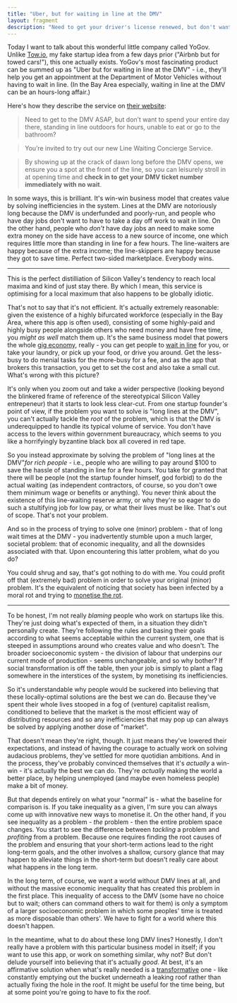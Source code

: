 ```yaml
---
title: "Uber, but for waiting in line at the DMV"
layout: fragment
description: "Need to get your driver's license renewed, but don't want to spend 6 hours waiting in line? There's an app for that."
---
```


Today I want to talk about this wonderful little company called YoGov. Unlike [Tow.io](/posts/fragments-7), my fake startup idea from a few days prior ("Airbnb but for towed cars!"), this one actually exists. YoGov's most fascinating product can be summed up as "Uber but for waiting in line at the DMV" - i.e., they'll  help you get an appointment at the Department of Motor Vehicles without having to wait in line. (In the Bay Area especially, waiting in line at the DMV can be an hours-long affair.)

Here's how they describe the service on [their website](https://yogov.org/dmv/california/line-waiting-concierge/?dmv):

> Need to get to the DMV ASAP, but don’t want to spend your entire day there, standing in line outdoors for hours, unable to eat or go to the bathroom?

> You’re invited to try out our new Line Waiting Concierge Service.

> By showing up at the crack of dawn long before the DMV opens, we ensure you a spot at the front of the line, so you can leisurely stroll in at opening time and **check in to get your DMV ticket number immediately with no wait**.

In some ways, this is brilliant. It's win-win business model that creates value by solving inefficiencies in the system. Lines at the DMV are notoriously long because the DMV is underfunded and poorly-run, and people who have day jobs don't want to have to take a day off work to wait in line. On the other hand, people who _don't_ have day jobs an need to make some extra money on the side have access to a new source of income, one which requires little more than standing in line for a few hours. The line-waiters are happy because of the extra income; the line-skippers are happy because they got to save time. Perfect two-sided marketplace. Everybody wins.

***

This is the perfect distilliation of Silicon Valley's tendency to reach local maxima and kind of just stay there. By which I mean, this service is optimising for a local maximum that also happens to be globally idiotic.

That's not to say that it's not efficient. It's actually extremely reasonable: given the existence of a highly bifurcated workforce (especially in the Bay Area, where this app is often used), consisting of some highly-paid and highly busy people alongside others who need money and have free time, you _might as well_ match them up. It's the same business model that powers the whole [gig economy](https://newsocialist.org.uk/the-gig-economy/), really - you can get people to [wait in line](https://www.taskrabbit.com/m/featured/waiting-in-line) for you, or take your laundry, or pick up your food, or drive you around. Get the less-busy to do menial tasks for the more-busy for a fee, and as the app that brokers this transaction, you get to set the cost and also take a small cut. What's wrong with this picture?

It's only when you zoom out and take a wider perspective (looking beyond the blinkered frame of reference of the stereotypical Silicon Valley entrepeneur) that it starts to look less clear-cut. From one startup founder's point of view, if the problem you want to solve is "long lines at the DMV", you can't actually tackle the _root_ of the problem, which is that the DMV is underequipped to handle its typical volume of service. You don't have access to the levers within government bureaucracy, which seems to you like a horrifyingly byzantine black box all covered in red tape.

So you instead approximate by solving the problem of "long lines at the DMV"_for rich people_ - i.e., people who are willing to pay around $100 to save the hassle of standing in line for a few hours. You take for granted that there will be people (not the startup founder himself, god forbid) to do the actual waiting (as independent contractors, of course, so you don't owe them minimum wage or benefits or anything). You never think about the existence of this line-waiting reserve army, or why they're so eager to do such a stultifying job for low pay, or what their lives must be like. That's out of scope. That's not your problem.

And so in the process of trying to solve one (minor) problem - that of long wait times at the DMV - you inadvertently stumble upon a much larger, societal problem: that of economic inequality, and all the downsides associated with that. Upon encountering this latter problem, what do you do?

You could shrug and say, that's got nothing to do with me. You could profit off that (extremely bad) problem in order to solve your original (minor) problem. It's the equivalent of noticing that society has been infected by a moral rot and trying to [monetise the rot](https://twitter.com/trillburne/status/750721471157198848). 

***

To be honest, I'm not really _blaming_ people who work on startups like this. They're just doing what's expected of them, in a situation they didn't personally create. They're following the rules and basing their goals according to what seems acceptable within the current system, one that is steeped in assumptions around who creates value and who doesn't. The broader socioeconomic system - the division of labour that underpins our current mode of production - seems unchangeable, and so why bother? If social transformation is off the table, then your job is simply to plant a flag somewhere in the interstices of the system, by monetising its inefficiencies.

So it's understandable why people would be suckered into believing that these locally-optimal solutions are the best we can do. Because they've spent their whole lives stooped in a fog of (venture) capitalist realism, conditioned to believe that the market is the most efficient way of distributing resources and so any inefficiencies that may pop up can always be solved by applying another dose of "market".

That doesn't mean they're right, though. It just means they've lowered their expectations, and instead of having the courage to actually work on solving audacious problems, they've settled for more quotidian ambitions. And in the process, they've probably convinced themselves that it's _actually_ a win-win - it's actually the best we can do. They're _actually_ making the world a better place, by helping unemployed (and maybe even homeless people) make a bit of money.

But that depends entirely on what your "normal" is - what the baseline for comparison is. If you take inequality as a given, I'm sure you can always come up with innovative new ways to monetise it. On the other hand, if you see inequality as a problem - _the_ problem - then the entire problem space changes. You start to see the difference between _tackling_ a problem and _profiting_ from a problem. Because one requires finding the root causes of the problem and ensuring that your short-term actions lead to the right long-term goals, and the other involves a shallow, cursory glance that may happen to alleviate things in the short-term but doesn't really care about what happens in the long term.

In the long term, of course, we want a world without DMV lines at all, and without the massive economic inequality that has created this problem in the first place. This inequality of access to the DMV (some have no choice but to wait; others can command others to wait for them) is only a symptom of a larger socioeconomic problem in which some peoples' time is treated as more disposable than others'. We have to fight for a world where this doesn't happen.

In the meantime, what to do about these long DMV lines? Honestly, I don't really have a problem with this particular business model in itself; if you want to use this app, or work on something similar, why not? But don't delude yourself into believing that it's actually _good_. At best, it's an affirmative solution when what's really needed is a [transformative](https://ethicalpolitics.org/blackwood/fraser.htm) one - like constantly emptying out the bucket underneath a leaking roof rather than actually fixing the hole in the roof. It might be useful for the time being, but at some point you're going to have to fix the roof.
